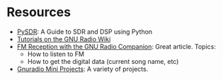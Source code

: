 # Resources

- [PySDR](https://pysdr.org/): A Guide to SDR and DSP using Python
- [Tutorials on the GNU Radio Wiki](https://wiki.gnuradio.org/index.php/Tutorials)
- [FM Reception with the GNU Radio Companion](https://www.nutsvolts.com/magazine/article/fm-reception-with-the-gnu-radio-companion): Great article. Topics:
  - How to listen to FM
  - How to get the digital data (current song name, etc)
- [Gnuradio Mini Projects](https://udel.edu/~mm/gr/): A variety of projects.
